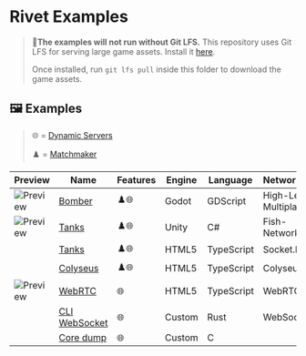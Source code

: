 # Rivet Examples

> 💾**The examples will not run without Git LFS.** This repository uses Git LFS for serving large game assets. Install it [here](https://git-lfs.github.com/).
>
> Once installed, run `git lfs pull` inside this folder to download the game assets.

## 🖼️ Examples

> 🌐 = [Dynamic Servers](https://rivet.gg/docs/dynamic-servers)
>
> ♟️ = [Matchmaker](https://rivet.gg/docs/matchmaker)


| Preview | Name | Features | Engine | Language | Networking | Rendering | Tutorial |
| ------- | ---- | -------- | ------ | -------- | ---------- | --------- | -------- |
| ![Preview](./godot/bomber/_media/preview_128.png) | [Bomber](./godot/bomber) | ♟️🌐 | Godot | GDScript | High-Level Multiplayer |  | [Tutorial](https://rivet.gg/learn/godot/tutorials/crash-course) |
| ![Preview](./unity/tanks-fishnet/_media/preview_128.png) | [Tanks](./unity/tanks-fishnet) | ♟️🌐 | Unity | C# | Fish-Networking |  | [Tutorial](https://rivet.gg/learn/unity/tutorials/fishnet/crash-course) |
|  | [Tanks](./html5/tanks-socketio-canvas) | ♟️🌐 | HTML5 | TypeScript | Socket.IO | Canvas | [Tutorial](https://rivet.gg/learn/html5/tutorials/tanks-canvas-socketio) |
|  | [Colyseus](./html5/colyseus) | ♟️🌐 | HTML5 | TypeScript | Colyseus |  |  |
| ![Preview](./html5/webrtc/_media/preview_128.png) | [WebRTC](./html5/webrtc) | 🌐 | HTML5 | TypeScript | WebRTC |  |  |
|  | [CLI WebSocket](./rust/cli-websocket) | 🌐 | Custom | Rust | WebSocket |  |  |
|  | [Core dump](./c/coredump) | 🌐 | Custom | C |  |  |  |



